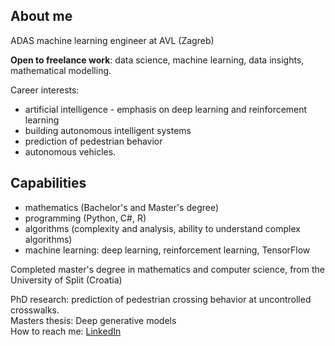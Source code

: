 ## About me
ADAS machine learning engineer at AVL (Zagreb) <br>

**Open to freelance work**: data science, machine learning, data insights, mathematical modelling. <br>

Career interests:
- artificial intelligence - emphasis on deep learning and reinforcement learning
- building autonomous intelligent systems
- prediction of pedestrian behavior
- autonomous vehicles. <br>

## Capabilities
- mathematics (Bachelor's and Master's degree)
- programming (Python, C#, R)
- algorithms (complexity and analysis, ability to understand complex algorithms)
- machine learning: deep learning, reinforcement learning, TensorFlow <br>

Completed master's degree in mathematics and computer science, from the University of Split (Croatia) <br>

PhD research: prediction of pedestrian crossing behavior at uncontrolled crosswalks. <br>
Masters thesis: Deep generative models <br>
How to reach me: [LinkedIn](https://hr.linkedin.com/in/mate-%C4%87ori%C4%87) <br>
<!--
**mcoric96/mcoric96** is a ✨ _special_ ✨ repository because its `README.md` (this file) appears on your GitHub profile.
